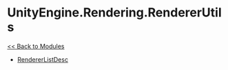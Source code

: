 # UnityEngine.Rendering.RendererUtils
[<< Back to Modules](index.md)
- [RendererListDesc](UnityEngine.Rendering.RendererUtils.RendererListDesc.md)

